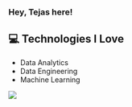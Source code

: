 ### Hey, Tejas here!


## :computer: Technologies I Love
* Data Analytics
* Data Engineering
* Machine Learning

<img src = "https://github-readme-stats.vercel.app/api/top-langs/?username=tejaski&layout=compact">



<!--
**tejaski/tejaski** is a ✨ _special_ ✨ repository because its `README.md` (this file) appears on your GitHub profile.

Here are some ideas to get you started:

- 🔭 I’m currently working on ...
- 🌱 I’m currently learning ...
- 👯 I’m looking to collaborate on ...
- 🤔 I’m looking for help with ...
- 💬 Ask me about ...
- 📫 How to reach me: ...
- 😄 Pronouns: ...
- ⚡ Fun fact: ...
-->
